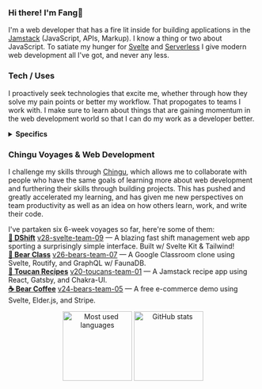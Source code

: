 ### Hi there! I'm Fang🦁

I'm a web developer that has a fire lit inside for building applications in the [Jamstack](https://jamstack.org/) (JavaScript, APIs, Markup). I know a thing or two about JavaScript. To satiate my hunger for [Svelte](https://svelte.dev/) and [Serverless](https://serverless.css-tricks.com/about/) I give modern web development all I've got, and never any less.

### Tech / Uses

I proactively seek technologies that excite me, whether through how they solve my pain points or better my workflow. That propogates to teams I work with. I make sure to learn about things that are gaining momentum in the web development world so that I can do my work as a developer better.

<details>
  <summary><strong>Specifics</strong></summary>
  I've built projects in many stacks. <strong>Currently</strong>...

  <p>
    As aforementioned, I heavily use Svelte, and while it does lack the maturity of a larger
    ecosystem any Svelte developer will tell you that the satisfaction from
    using it is off the charts. People are missing out. I utilize <a
      href="https://kit.svelte.dev/">Svelte Kit</a
    > as my main web app framework because of its powerful modern workflow. Its concept 
    of adapters allows it to be a static site generator and/or full stack serverless
    framework depending on the project's needs.
  </p>
  <p>
    My favorite database is <a href="https://fauna.com/">FaunaDB</a> as it is
    truly a pleasure to work with in a serverless context. Fauna Query Language
    is very flexible and
    <a href="https://graphql.org/">GraphQL</a> is so much fun... It's just that since
    Fauna makes database work go by so quick, I can only spend most of my time in
    the frontend. Literal suffering from success.
  </p>
  <p>
    I mainly deploy my Jamstack projects through <a href="https://www.netlify.com/">Netlify</a> or <a href="https://pages.cloudflare.com/">Cloudflare Pages</a>. 
  </p>

  These are some that I no longer actively peruse, in chronological order, because
  I'm using other tools that serve similar purposes (but I still love them!):

  <ol>
    <li>
      React & <a href="https://www.gatsbyjs.com/">Gatsby</a> +
      <a href="https://chakra-ui.com/">Chakra-UI</a> — I've been in the React ecosystem,
      but have moved onto Svelte & Svelte Kit + TailwindCSS as my main frontend/fullstack
      tool as I feel it's much easier to reason with.
    </li>
    <li>
      <a href="https://sapper.svelte.dev/">Sapper</a>,
      <a href="https://elderguide.com/tech/elderjs/">Elder.js</a>,
      <a href="https://routify.dev/">Routify</a>. As mentioned, I currently
      build most everything in Svelte Kit due to its usage of an unbundler
      (Vite).
    </li>
  </ol>
</details>


### Chingu Voyages & Web Development

I challenge my skills through [Chingu](https://www.chingu.io/), which allows me to collaborate with people who have the same goals of learning more about web development and furthering their skills through building projects. This has pushed and greatly accelerated my learning, and has given me new perspectives on team productivity as well as an idea on how others learn, work, and write their code.

I've partaken six 6-week voyages so far, here're some of them:  
[**🚀 DShift**](https://dshift.netlify.app/) [v28-svelte-team-09](https://github.com/chingu-voyages/v28-svelte-team-09) — A blazing fast shift management web app sporting a surprisingly simple interface. Built w/ Svelte Kit & Tailwind!  
[**🎼 Bear Class**](https://bearclass.netlify.app/) [v26-bears-team-07](https://github.com/chingu-voyages/v26-bears-team-07) — A Google Classroom clone using Svelte, Routify, and GraphQL w/ FaunaDB.  
[**📃 Toucan Recipes**](https://toucanrecipes.netlify.app/) [v20-toucans-team-01](https://github.com/chingu-voyages/v20-toucans-team-01)  — A Jamstack recipe app using React, Gatsby, and Chakra-UI.  
[**☕ Bear Coffee**](https://bearcoffee.netlify.app/) [v24-bears-team-05](https://github.com/chingu-voyages/v24-bears-team-05)  — A free e-commerce demo using Svelte, Elder.js, and Stripe.

<p align="center">
  <img height="140" src="https://github-readme-stats.vercel.app/api/top-langs/?username=armchair-traveller&layout=compact&hide=makefile&theme=nord" alt="Most used languages" />
  <img height="140" src="https://github-readme-stats.vercel.app/api?username=armchair-traveller&show_icons=true&count_private=true&hide=stars,prs&theme=nord" alt="GitHub stats" />
</p>
